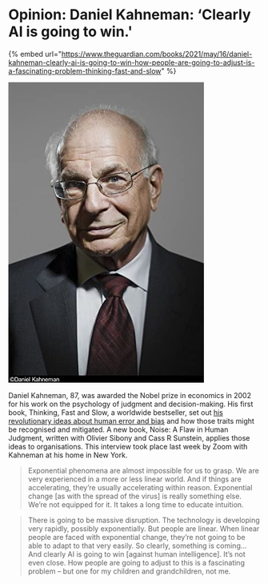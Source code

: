 # Opinion: Daniel Kahneman: ‘Clearly AI is going to win.'

{% embed url="https://www.theguardian.com/books/2021/may/16/daniel-kahneman-clearly-ai-is-going-to-win-how-people-are-going-to-adjust-is-a-fascinating-problem-thinking-fast-and-slow" %}

![](<../../.gitbook/assets/image (3).png>)

Daniel Kahneman, 87, was awarded the Nobel prize in economics in 2002 for his work on the psychology of judgment and decision-making. His first book, Thinking, Fast and Slow, a worldwide bestseller, set out [his revolutionary ideas about human error and bias](https://www.theguardian.com/science/2014/feb/16/daniel-kahneman-thinking-fast-and-slow-tributes) and how those traits might be recognised and mitigated. A new book, Noise: A Flaw in Human Judgment, written with Olivier Sibony and Cass R Sunstein, applies those ideas to organisations. This interview took place last week by Zoom with Kahneman at his home in New York.

> Exponential phenomena are almost impossible for us to grasp. We are very experienced in a more or less linear world. And if things are accelerating, they’re usually accelerating within reason. Exponential change \[as with the spread of the virus] is really something else. We’re not equipped for it. It takes a long time to educate intuition.

> There is going to be massive disruption. The technology is developing very rapidly, possibly exponentially. But people are linear. When linear people are faced with exponential change, they’re not going to be able to adapt to that very easily. So clearly, something is coming… And clearly AI is going to win \[against human intelligence]. It’s not even close. How people are going to adjust to this is a fascinating problem – but one for my children and grandchildren, not me.

